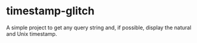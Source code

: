 # timestamp-glitch
A simple project to get any query string and, if possible, display the natural and Unix timestamp.

